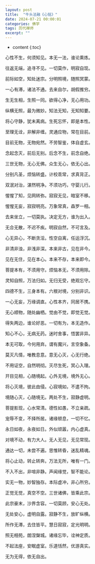 ```yaml
---
layout: post
title:  "牛头法融《心铭》"
date: 2024-07-21 00:00:01
categories: 佛学
tags: 历代禅师
excerpt: ""
---
```


* content
{:toc}

心性不生，何须知见。本无一法，谁论熏炼。

往返无端，追寻不见。一切莫作，明寂自现。

前际如空，知处迷宗。分明照境，随照冥蒙。

一心有滞，诸法不通。去来自尔，胡假推穷。

生无生相，生照一同。欲得心净，无心用功。

纵横无照，最为微妙。知法无知，无知知要。

将心守静，犹未离病。生死忘怀，即是本性。

至理无诠，非解非缠。灵通应物，常在目前。

目前无物，无物宛然。不劳智鉴，体自虚玄。

念起念灭，前后无别。后念不生，前念自绝。

三世无物，无心无佛。众生无心，依无心出。

分别凡圣，烦恼转盛。计校乖常，求真背正。

双泯对治，湛然明净。不须功巧，守婴儿行。

惺惺了知，见网转弥。寂寂无见，暗室不移。

惺惺无妄，寂寂明亮。万象常真，森罗一相。

去来坐立，一切莫执。决定无方，谁为出入。

无合无散，不迟不疾。明寂自然，不可言及。

心无异心，不断贪淫。性空自离，任运浮沉。

非清非浊，非浅非深。本来非古，见在非今。

见在无住，见在本心。本来不存，本来即今。

菩提本有，不须用守。烦恼本无，不须用除。

灵知自照，万法归如。无归无受，绝观忘守。

四德不生，三身本有。六根对境，分别非识。

一心无妄，万缘调直。心性本齐，同居不携。

无心顺物，随处幽栖。觉由不觉，即觉无觉。

得失两边，谁论好恶。一切有为，本无造作。

知心不心，无病无药。迷时舍事，悟罢非异。

本无可取，今何用弃。谓有魔兴，言空象备。

莫灭凡情，唯教息意。意无心灭，心无行绝。

不用证空，自然明彻。灭尽生死，冥心入理。

开目见相，心随境起。心外无境，境外无心。

将心灭境，彼此由侵。心寂境如，不遣不拘。

境随心灭，心随境无。两处不生，寂静虚明。

菩提影现，心水常清。德性如愚，不立亲疏。

宠辱不变，不择所居。诸缘顿息，一切不忆。

永日如夜，永夜如日。外似顽嚣，内心虚真。

对境不动，有力大人。无人无见，无见常现。

通达一切，未尝不遍。思惟转昏，迷乱精魂。

将心止动，转止转奔。万法无所，唯有一门。

不入不出，非喧非静。声闻缘觉，智不能论。

实无一物，妙智独存。本际虚冲，非心所穷。

正觉无觉，真空不空。三世诸佛，皆乘此宗。

此宗豪末，沙界含容。一切莫顾，安心无处。

无处安心，虚明自露。寂静不生，放旷纵横。

所作无滞，去住皆平。慧日寂寂，定光明明。

照无相苑，朗涅槃城。诸缘忘毕，诠神定质。

不起法座，安眠虚室。乐道恬然，优游真实。

无为无得，依无自出。


